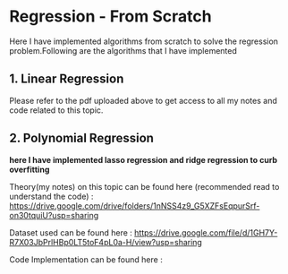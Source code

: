 # Regression - From Scratch
Here I have implemented algorithms from scratch to solve the regression problem.Following are the algorithms that I have implemented
## 1. Linear Regression
Please refer to the pdf uploaded above to get access to all my notes and code related to this topic.

## 2. Polynomial Regression
**here I have implemented lasso regression and ridge regression to curb overfitting**

Theory(my notes) on this topic can be found here (recommended read to understand the code) : https://drive.google.com/drive/folders/1nNSS4z9_G5XZFsEqpurSrf-on30tquiU?usp=sharing

Dataset used can be found here : 
https://drive.google.com/file/d/1GH7Y-R7X03JbPrlHBp0LT5toF4pL0a-H/view?usp=sharing

Code Implementation can be found here : 


